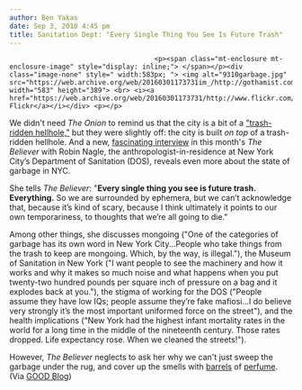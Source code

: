 ```yaml
---
author: Ben Yakas
date: Sep 3, 2010 4:45 pm
title: Sanitation Dept: "Every Single Thing You See Is Future Trash"
---
```


	
										<p><span class="mt-enclosure mt-enclosure-image" style="display: inline;"> </span></p><div class="image-none" style=" width:583px; "> <img alt="9310garbage.jpg" src="https://web.archive.org/web/20160301173731im_/http://gothamist.com/attachments/byakas/9310garbage.jpg" width="583" height="389"> <br> <i><a href="https://web.archive.org/web/20160301173731/http://www.flickr.com/photos/jeremybarwick/3872386669/">ctownjb&apos;s Flickr</a></i></div> <p></p>

<p>We didn&apos;t need <em>The Onion</em> to remind us that the city is a bit of a <a href="https://web.archive.org/web/20160301173731/http://gothamist.com/2010/09/02/the_onion_sums_up_our_summer.php">&quot;trash-ridden hellhole,&quot;</a> but they were slightly off: the city is built <em>on top</em> of a trash-ridden hellhole. And a new, <a href="https://web.archive.org/web/20160301173731/http://believermag.com/issues/201009/?read=interview_nagle">fascinating interview</a> in this month&apos;s <em>The Believer</em> with Robin Nagle, the anthropologist-in-residence at New York City&#x2019;s Department of Sanitation (DOS), reveals even more about the state of garbage in NYC.</p>

<p>She tells <em>The Believer</em>: &quot;<strong>Every single thing you see is future trash. Everything.</strong> So we are surrounded by ephemera, but we can&#x2019;t acknowledge that, because it&#x2019;s kind of scary, because I think ultimately it points to our own temporariness, to thoughts that we&#x2019;re all going to die.&quot; </p>

<p>Among other things, she discusses mongoing (&quot;One of the categories of garbage has its own word in New York City...People who take things from the trash to keep are mongoing. Which, by the way, is illegal.&quot;), the Museum of Sanitation in New York (&quot;I want people to see the machinery and how it works and why it makes so much noise and what happens when you put twenty-two hundred pounds per square inch of pressure on a bag and it explodes back at you.&quot;), the stigma of working for the DOS (&quot;People assume they have low IQs; people assume they&#x2019;re fake mafiosi...I do believe very strongly it&#x2019;s the most important uniformed force on the street&quot;), and the health implications (&quot;New York had the highest infant mortality rates in the world for a long time in the middle of the nineteenth century. Those rates dropped. Life expectancy rose. When we cleaned the streets!&quot;). </p>

<p>However, <em>The Believer</em> neglects to ask her why we can&apos;t just sweep the garbage under the rug, and cover up the smells with <a href="https://web.archive.org/web/20160301173731/http://gothamist.com/2010/04/26/bronx_tenants_consider_plan_to_pump.php">barrels</a> of <a href="https://web.archive.org/web/20160301173731/http://gothamist.com/2010/07/01/can_perfume_cover_up_queens_stench.php">perfume</a>. (Via <a href="https://web.archive.org/web/20160301173731/http://www.good.is/post/every-single-thing-you-see-is-future-trash-everything">GOOD Blog</a>)</p>					
										
									
				